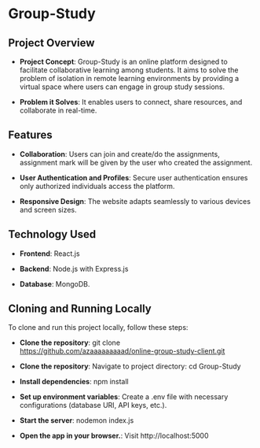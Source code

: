 
# Group-Study

## Project Overview

- **Project Concept**: Group-Study is an online platform designed to facilitate collaborative learning among students. It aims to solve the problem of isolation in remote learning environments by providing a virtual space where users can engage in group study sessions.
  
- **Problem it Solves**: It enables users to connect, share resources, and collaborate in real-time.

## Features

- **Collaboration**: Users can join and create/do the assignments, assignment mark will be given by the user who created the assignment.
  
- **User Authentication and Profiles**: Secure user authentication ensures only authorized individuals access the platform.
  
- **Responsive Design**: The website adapts seamlessly to various devices and screen sizes.

## Technology Used

- **Frontend**: React.js
  
- **Backend**: Node.js with Express.js
  
- **Database**: MongoDB.

## Cloning and Running Locally

To clone and run this project locally, follow these steps:

- **Clone the repository**:
   git clone https://github.com/azaaaaaaaaad/online-group-study-client.git

- **Clone the repository**:
   Navigate to project directory: cd Group-Study
   
- **Install dependencies**:
   npm install
   
- **Set up environment variables**:
   Create a .env file with necessary configurations (database URI, API keys, etc.).
   
- **Start the server**:
   nodemon index.js

- **Open the app in your browser.**:
   Visit http://localhost:5000



